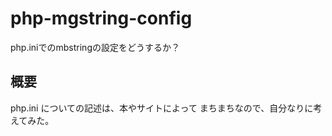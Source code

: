 # php-mgstring-config
php.iniでのmbstringの設定をどうするか？

## 概要

php.ini についての記述は、本やサイトによって
まちまちなので、自分なりに考えてみた。


 <!-- 修正時刻: Thu Feb 10 07:48:46 2022 -->
